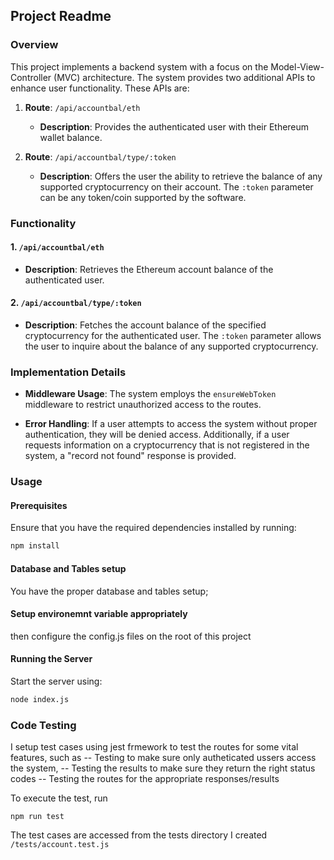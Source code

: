 ## Project Readme

### Overview

This project implements a backend system with a focus on the Model-View-Controller (MVC) architecture. The system provides two additional APIs to enhance user functionality. These APIs are:

1. **Route**: `/api/accountbal/eth`
   - **Description**: Provides the authenticated user with their Ethereum wallet balance.

2. **Route**: `/api/accountbal/type/:token`
   - **Description**: Offers the user the ability to retrieve the balance of any supported cryptocurrency on their account. The `:token` parameter can be any token/coin supported by the software.

### Functionality

#### 1. `/api/accountbal/eth`
   - **Description**: Retrieves the Ethereum account balance of the authenticated user.

#### 2. `/api/accountbal/type/:token`
   - **Description**: Fetches the account balance of the specified cryptocurrency for the authenticated user. The `:token` parameter allows the user to inquire about the balance of any supported cryptocurrency.

### Implementation Details

- **Middleware Usage**: The system employs the `ensureWebToken` middleware to restrict unauthorized access to the routes.

- **Error Handling**: If a user attempts to access the system without proper authentication, they will be denied access. Additionally, if a user requests information on a cryptocurrency that is not registered in the system, a "record not found" response is provided.

### Usage

#### Prerequisites

Ensure that you have the required dependencies installed by running:

```bash
npm install
```

#### Database and Tables setup
You have the proper database and tables setup; 

#### Setup environemnt variable appropriately
then configure the config.js files on the root of this project


#### Running the Server

Start the server using:

```bash
node index.js
```

### Code Testing

I setup test cases using jest frmework to test the routes for some vital features, such as
-- Testing to make sure only autheticated ussers access the system, 
-- Testing the results to make sure they return the right status codes
-- Testing the routes for the appropriate responses/results

To execute the test, run

```
npm run test
```

The test cases are accessed from the tests directory I created  ``` /tests/account.test.js ```
